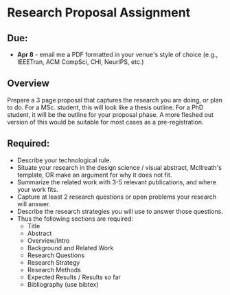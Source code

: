 # Research Proposal Assignment

## Due:

- **Apr 8** - email me a PDF formatted in your venue's style of choice (e.g., IEEETran, ACM CompSci, CHI, NeurIPS, etc.)

## Overview

Prepare a 3 page proposal that captures the research you are doing, or plan to do. For a MSc. student, this will look like a thesis outline. For a PhD student, it will be the outline for your proposal phase. A more fleshed out version of this would be suitable for most cases as a pre-registration. 

## Required:

- Describe your technological rule.
- Situate your research in the design science / visual abstract, McIlreath's template, OR make an argument for why it does not fit. 
- Summarize the related work with 3-5 relevant publications, and where your work fits.
- Capture at least 2 research questions or open problems your research will answer.
- Describe the research strategies you will use to answer those questions. 
- Thus the following sections are required:
  - Title
  - Abstract
  - Overview/Intro
  - Background and Related Work
  - Research Questions
  - Research Strategy
  - Research Methods
  - Expected Results / Results so far
  - Bibliography (use bibtex)